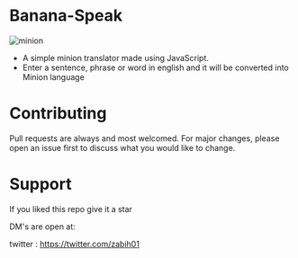 # Banana-Speak

![minion](https://user-images.githubusercontent.com/53895282/168629471-60c7d2db-9183-448b-a760-96e7bfac9f63.JPG)


- A simple minion translator made using JavaScript.
- Enter a sentence, phrase or word in english and it will be converted into Minion language

# Contributing
Pull requests are always and most welcomed. For major changes, please open an issue first to discuss what you would like to change.

# Support

If you liked this repo give it a star

DM's are open at:

twitter : https://twitter.com/zabih01

